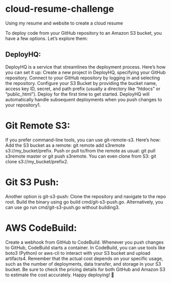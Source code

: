 # cloud-resume-challenge
Using my resume and website to create a cloud resume




To deploy code from your GitHub repository to an Amazon S3 bucket, you have a few options. Let’s explore them:

## DeployHQ:
DeployHQ is a service that streamlines the deployment process. Here’s how you can set it up:
Create a new project in DeployHQ, specifying your GitHub repository.
Connect to your GitHub repository by logging in and selecting the repository.
Configure your S3 Bucket by providing the bucket name, access key ID, secret, and path prefix (usually a directory like “htdocs” or “public_html”).
Deploy for the first time to get started.
DeployHQ will automatically handle subsequent deployments when you push changes to your repository1.

# Git Remote S3:
If you prefer command-line tools, you can use git-remote-s3. Here’s how:
Add the S3 bucket as a remote: git remote add s3remote s3://my_bucket/prefix.
Push or pull to/from the remote as usual: git pull s3remote master or git push s3remote.
You can even clone from S3: git clone s3://my_bucket/prefix2.

# Git S3 Push:
Another option is git-s3-push:
Clone the repository and navigate to the repo root.
Build the binary using go build cmd/git-s3-push.go.
Alternatively, you can use go run cmd/git-s3-push.go without building3.

# AWS CodeBuild:
Create a webhook from GitHub to CodeBuild.
Whenever you push changes to GitHub, CodeBuild starts a container.
In CodeBuild, you can use tools like boto3 (Python) or aws-cli to interact with your S3 bucket and upload artifacts4.
Remember that the actual cost depends on your specific usage, such as the number of deployments, data transfer, and storage in your S3 bucket. Be sure to check the pricing details for both GitHub and Amazon S3 to estimate the cost accurately. Happy deploying! 🚀
